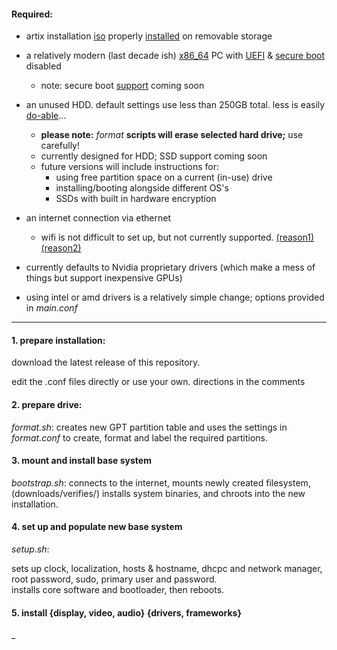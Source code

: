 #### Required:

* artix installation [iso]() properly [installed]() on removable storage  
* a relatively modern (last decade ish) [x86_64]() PC with [UEFI]() & [secure boot](https://www.rodsbooks.com/efi-bootloaders/secureboot.html#whatis) disabled
  * note: secure boot [support]() coming soon
* an unused HDD. default settings use less than 250GB total. less is easily [do-able](/digital/software/conf/main.conf)...
  * __please note:__ *format* __scripts will erase selected hard drive;__ use carefully!
  * currently designed for HDD; SSD support coming soon
  * future versions will include instructions for:
    * using free partition space on a current (in-use) drive 
    * installing/booting alongside different OS's
    * SSDs with built in hardware encryption
* an internet connection via ethernet
  * wifi is not difficult to set up, but not currently supported. 
[(reason1)](/digital/emag-health.md) [(reason2)](/ditital/wireless/limitations.md)

* currently defaults to Nvidia proprietary drivers (which make a mess of things but support inexpensive GPUs)
* using intel or amd drivers is a relatively simple change; options provided in _main.conf_
___

#### 1. prepare installation:

download the latest release of this repository. 

edit the .conf files directly or use your own. directions in the comments

#### 2. prepare drive:

_format.sh_: creates new GPT partition table and uses the settings in<br/>
_format.conf_ to create, format and label the required partitions.

#### 3. mount and install base system

_bootstrap.sh_: connects to the internet, mounts newly created filesystem,<br/> 
(downloads/verifies/) installs system binaries, and chroots into the new installation.

#### 4. set up and populate new base system

_setup.sh_: 

sets up clock, localization, hosts & hostname, dhcpc and network manager,<br/>
root password, sudo, primary user and password.<br/>
installs core software and bootloader, then reboots.

#### 5. install {display, video, audio} {drivers, frameworks}

_
